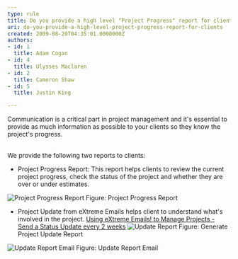 ```yaml
---
type: rule
title: Do you provide a high level "Project Progress" report for clients?
uri: do-you-provide-a-high-level-project-progress-report-for-clients
created: 2009-08-20T04:35:01.0000000Z
authors:
- id: 1
  title: Adam Cogan
- id: 4
  title: Ulysses Maclaren
- id: 2
  title: Cameron Shaw
- id: 5
  title: Justin King

---
```


 Communication is a critical part in project management and it's essential to provide as much information as possible to your clients so they know the project's progress.

<br>We provide the following two reports to clients: <br> 
- Project Progress Report: This report helps clients to review the current project progress, check the status of the project and whether they are over or under estimates.

![Project Progress Report](/Standards/Management/RulesToHappyClients/PublishingImages/ProgressRpt.gif) Figure: Project Progress Report 
- Project Update from eXtreme Emails helps client to understand what's involved in the project.
[Using eXtreme Emails! to Manage Projects - Send a Status Update every 2 weeks](http&#58;//www.ssw.com.au/SSW/eXtremeEmails/ManageProjects.aspx#StatusUpdate) ![Update Report](/Standards/Management/RulesToHappyClients/PublishingImages/UpdateRpt.gif) Figure: Generate Project Update Report

![Update Report Email](/Standards/Management/RulesToHappyClients/PublishingImages/UpdateRptMail.gif) Figure: Update Report Email
